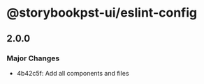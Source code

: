 # @storybookpst-ui/eslint-config

## 2.0.0

### Major Changes

- 4b42c5f: Add all components and files
